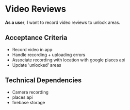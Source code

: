 # Video Reviews

**As a user**, I want to record video reviews to unlock areas.

## Acceptance Criteria

- Record video in app
- Handle recording + uploading errors
- Associate recording with location with google places api
- Update 'unlocked' areas


## Technical Dependencies

- Camera recording
- places api
- firebase storage